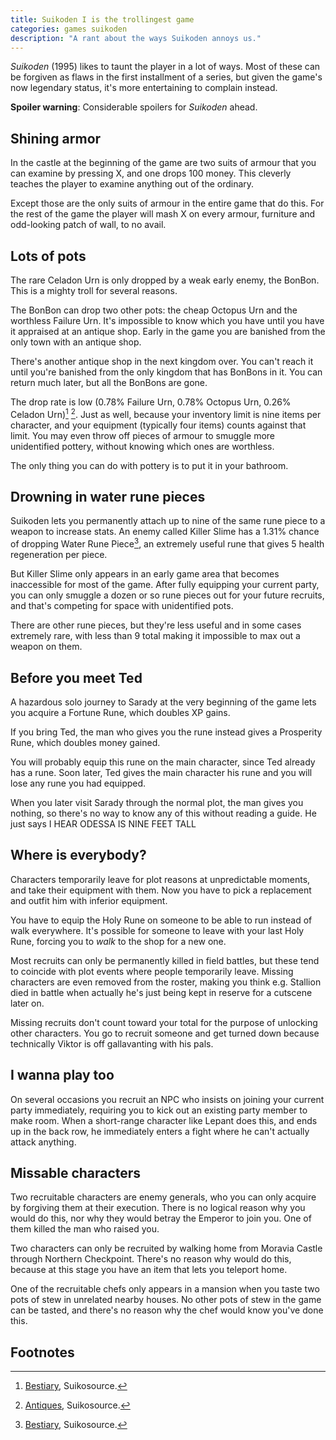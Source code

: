 ```yaml
---
title: Suikoden I is the trollingest game
categories: games suikoden
description: "A rant about the ways Suikoden annoys us."
---
```


_Suikoden_ (1995) likes to taunt the player in a lot of ways. Most of these can
be forgiven as flaws in the first installment of a series, but given the game's
now legendary status, it's more entertaining to complain instead.

__Spoiler warning__: Considerable spoilers for _Suikoden_ ahead.

## Shining armor

In the castle at the beginning of the game are two suits of armour that you can
examine by pressing X, and one drops 100 money. This cleverly teaches the player
to examine anything out of the ordinary.

Except those are the only suits of armour in the entire game that do this. For
the rest of the game the player will mash X on every armour, furniture and
odd-looking patch of wall, to no avail.

## Lots of pots

The rare Celadon Urn is only dropped by a weak early enemy, the BonBon. This is
a mighty troll for several reasons.

The BonBon can drop two other pots: the cheap Octopus Urn and the worthless
Failure Urn. It's impossible to know which you have until you have it appraised
at an antique shop. Early in the game you are banished from the only town with
an antique shop.

There's another antique shop in the next kingdom over. You can't reach it until
you're banished from the only kingdom that has BonBons in it. You can return
much later, but all the BonBons are gone.

The drop rate is low (0.78% Failure Urn, 0.78% Octopus Urn, 0.26% Celadon
Urn)[^1] [^2]. Just as well, because your inventory limit is nine items per
character, and your equipment (typically four items) counts against that limit.
You may even throw off pieces of armour to smuggle more unidentified pottery,
without knowing which ones are worthless.

The only thing you can do with pottery is to put it in your bathroom.

## Drowning in water rune pieces

Suikoden lets you permanently attach up to nine of the same rune piece to a
weapon to increase stats. An enemy called Killer Slime has a 1.31% chance of
dropping Water Rune Piece[^1], an extremely useful rune that gives 5 health
regeneration per piece.

But Killer Slime only appears in an early game area that becomes inaccessible
for most of the game. After fully equipping your current party, you can only
smuggle a dozen or so rune pieces out for your future recruits, and that's
competing for space with unidentified pots.

There are other rune pieces, but they're less useful and in some cases extremely
rare, with less than 9 total making it impossible to max out a weapon on them.

## Before you meet Ted

A hazardous solo journey to Sarady at the very beginning of the game lets you
acquire a Fortune Rune, which doubles XP gains.

If you bring Ted, the man who gives you the rune instead gives a Prosperity
Rune, which doubles money gained.

You will probably equip this rune on the main character, since Ted already has a
rune. Soon later, Ted gives the main character his rune and you will lose any
rune you had equipped.

When you later visit Sarady through the normal plot, the man gives you nothing,
so there's no way to know any of this without reading a guide. He just says I
HEAR ODESSA IS NINE FEET TALL

## Where is everybody?

Characters temporarily leave for plot reasons at unpredictable moments, and take
their equipment with them. Now you have to pick a replacement and outfit him
with inferior equipment.

You have to equip the Holy Rune on someone to be able to run instead of walk
everywhere. It's possible for someone to leave with your last Holy Rune, forcing
you to _walk_ to the shop for a new one.

Most recruits can only be permanently killed in field battles, but these tend to
coincide with plot events where people temporarily leave. Missing characters are
even removed from the roster, making you think e.g. Stallion died in battle when
actually he's just being kept in reserve for a cutscene later on.

Missing recruits don't count toward your total for the purpose of unlocking
other characters. You go to recruit someone and get turned down because
technically Viktor is off gallavanting with his pals.

## I wanna play too

On several occasions you recruit an NPC who insists on joining your current
party immediately, requiring you to kick out an existing party member to make
room. When a short-range character like Lepant does this, and ends up in the
back row, he immediately enters a fight where he can't actually attack anything.

## Missable characters

Two recruitable characters are enemy generals, who you can only acquire by
forgiving them at their execution. There is no logical reason why you would do
this, nor why they would betray the Emperor to join you. One of them killed the
man who raised you.

Two characters can only be recruited by walking home from Moravia Castle through
Northern Checkpoint. There's no reason why would do this, because at this stage
you have an item that lets you teleport home.

One of the recruitable chefs only appears in a mansion when you taste two pots
of stew in unrelated nearby houses. No other pots of stew in the game can be
tasted, and there's no reason why the chef would know you've done this.

## Footnotes

[^1]:
    [Bestiary](https://www.suikosource.com/games/gs1/guides/bestiary.php),
    Suikosource.

[^2]:
    [Antiques](https://www.suikosource.com/games/gs1/guides/antiques.php),
    Suikosource.

